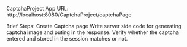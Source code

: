 CaptchaProject
App URL:
http://localhost:8080/CaptchaProject/captchaPage



Brief Steps:
Create Captcha page
Write server side code for generating captcha image and puting in the response.
Verify whether the captcha entered and stored in the session matches or not.


